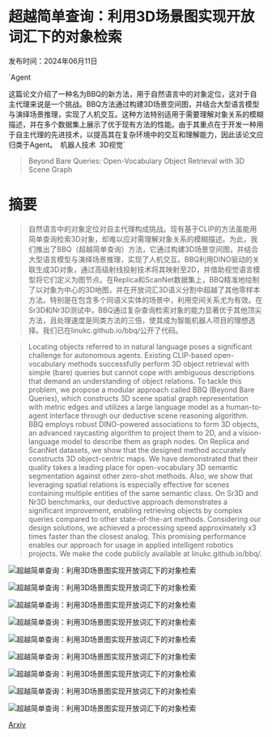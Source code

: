 # 超越简单查询：利用3D场景图实现开放词汇下的对象检索

发布时间：2024年06月11日

`Agent

这篇论文介绍了一种名为BBQ的新方法，用于自然语言中的对象定位，这对于自主代理来说是一个挑战。BBQ方法通过构建3D场景空间图，并结合大型语言模型与演绎场景推理，实现了人机交互。这种方法特别适用于需要理解对象关系的模糊描述，并在多个数据集上展示了优于现有方法的性能。由于其重点在于开发一种用于自主代理的先进技术，以提高其在复杂环境中的交互和理解能力，因此该论文应归类于Agent。` `机器人技术` `3D视觉`

> Beyond Bare Queries: Open-Vocabulary Object Retrieval with 3D Scene Graph

# 摘要

> 自然语言中的对象定位对自主代理构成挑战。现有基于CLIP的方法虽能用简单查询检索3D对象，却难以应对需理解对象关系的模糊描述。为此，我们推出了BBQ（超越简单查询）方法，它通过构建3D场景空间图，并结合大型语言模型与演绎场景推理，实现了人机交互。BBQ利用DINO驱动的关联生成3D对象，通过高级射线投射技术将其映射至2D，并借助视觉语言模型将它们定义为图节点。在Replica和ScanNet数据集上，BBQ精准地绘制了以对象为中心的3D地图，并在开放词汇3D语义分割中超越了其他零样本方法。特别是在包含多个同语义实体的场景中，利用空间关系尤为有效。在Sr3D和Nr3D测试中，BBQ通过复杂查询检索对象的能力显著优于其他顶尖方法，且处理速度是同类方法的三倍，使其成为智能机器人项目的理想选择。我们已在linukc.github.io/bbq/公开了代码。

> Locating objects referred to in natural language poses a significant challenge for autonomous agents. Existing CLIP-based open-vocabulary methods successfully perform 3D object retrieval with simple (bare) queries but cannot cope with ambiguous descriptions that demand an understanding of object relations. To tackle this problem, we propose a modular approach called BBQ (Beyond Bare Queries), which constructs 3D scene spatial graph representation with metric edges and utilizes a large language model as a human-to-agent interface through our deductive scene reasoning algorithm. BBQ employs robust DINO-powered associations to form 3D objects, an advanced raycasting algorithm to project them to 2D, and a vision-language model to describe them as graph nodes. On Replica and ScanNet datasets, we show that the designed method accurately constructs 3D object-centric maps. We have demonstrated that their quality takes a leading place for open-vocabulary 3D semantic segmentation against other zero-shot methods. Also, we show that leveraging spatial relations is especially effective for scenes containing multiple entities of the same semantic class. On Sr3D and Nr3D benchmarks, our deductive approach demonstrates a significant improvement, enabling retrieving objects by complex queries compared to other state-of-the-art methods. Considering our design solutions, we achieved a processing speed approximately x3 times faster than the closest analog. This promising performance enables our approach for usage in applied intelligent robotics projects. We make the code publicly available at linukc.github.io/bbq/.

![超越简单查询：利用3D场景图实现开放词汇下的对象检索](../../../paper_images/2406.07113/x1.png)

![超越简单查询：利用3D场景图实现开放词汇下的对象检索](../../../paper_images/2406.07113/x2.png)

![超越简单查询：利用3D场景图实现开放词汇下的对象检索](../../../paper_images/2406.07113/x3.png)

![超越简单查询：利用3D场景图实现开放词汇下的对象检索](../../../paper_images/2406.07113/x4.png)

![超越简单查询：利用3D场景图实现开放词汇下的对象检索](../../../paper_images/2406.07113/appendix_A_dino_facets-replica.png)

![超越简单查询：利用3D场景图实现开放词汇下的对象检索](../../../paper_images/2406.07113/appendix_A_dino_facets-scannet.png)

![超越简单查询：利用3D场景图实现开放词汇下的对象检索](../../../paper_images/2406.07113/nr3d_0435_34.png)

![超越简单查询：利用3D场景图实现开放词汇下的对象检索](../../../paper_images/2406.07113/nr3d_0435_63.png)

![超越简单查询：利用3D场景图实现开放词汇下的对象检索](../../../paper_images/2406.07113/sr3d_0435_32.png)

[Arxiv](https://arxiv.org/abs/2406.07113)